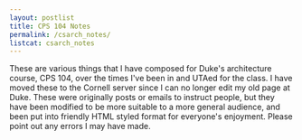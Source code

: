 ```yaml
---
layout: postlist
title: CPS 104 Notes
permalink: /csarch_notes/
listcat: csarch_notes
---
```

These are various things that I have composed for Duke's architecture course, CPS 104, over the times I've been in and UTAed for the class.  I have moved these to the Cornell server since I can no longer edit my old page at Duke.  These were originally posts or emails to instruct people, but they have been modified to be more suitable to a more general audience, and been put into friendly HTML styled format for everyone's enjoyment.  Please point out any errors I may have made.
